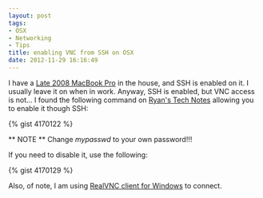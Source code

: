 ```yaml
---
layout: post
tags:
- OSX
- Networking
- Tips
title: enabling VNC from SSH on OSX
date: 2012-11-29 16:16:49
---
```

I have a [Late 2008 MacBook Pro][1] in the house, and SSH is enabled on it. I usually leave it on when in work. Anyway, SSH is enabled, but VNC access is not... I found the following command on [Ryan's Tech Notes][2] allowing you to enable it though SSH:

{% gist 4170122 %} 

** NOTE ** Change *mypasswd* to your own password!!!

If you need to disable it, use the following:

{% gist 4170129 %}

Also, of note, I am using [RealVNC client for Windows][3] to connect. 

[1]:/Computers/MacBookPro.html
[2]:http://technotes.twosmallcoins.com/?p=279
[3]:http://www.realvnc.com/